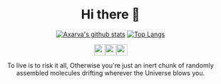 
<div align="center">
  <h1>Hi there 👋 </h1>

[![Axarva's github stats](https://github-readme-stats.vercel.app/api?username=rxchit&theme=nord&show_icons=true)](https://github.com/anuraghazra/github-readme-stats) [![Top Langs](https://github-readme-stats.vercel.app/api/top-langs/?username=rxchit&layout=compact&theme=nord)](https://github.com/anuraghazra/github-readme-stats)

<img src="https://img.icons8.com/plasticine/100/000000/rick-sanchez.png" width=25 /><img src="https://img.icons8.com/plasticine/100/000000/rick-sanchez.png" width=25 /><img src="https://img.icons8.com/plasticine/100/000000/rick-sanchez.png" width=25 />

<p>

To live is to risk it all, Otherwise you're just an inert chunk of randomly assembled molecules drifting wherever the Universe blows you.

</p>


</div>
